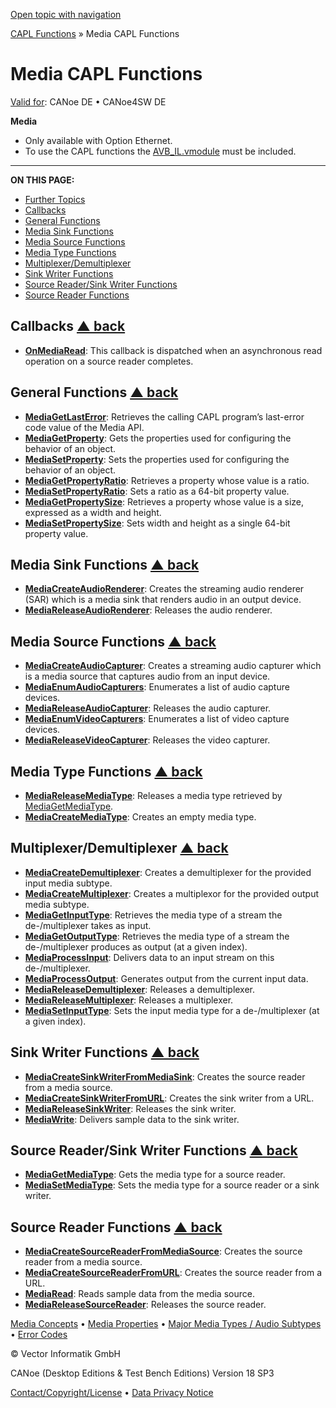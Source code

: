 [Open topic with navigation](../../../../CANoeDEFamily.htm#Topics/CAPLFunctions/Media/CAPLfunctionsMediaOverview.md)

[CAPL Functions](../CAPLfunctions.md) » Media CAPL Functions

# Media CAPL Functions

[Valid for](../../Shared/FeatureAvailability.md): CANoe DE • CANoe4SW DE

**Media**

- Only available with Option Ethernet.
- To use the CAPL functions the [AVB_IL.vmodule](../../CANoeCANalyzer/Ethernet/ILAVB/ILAVBInclude.md) must be included.

---

**ON THIS PAGE:**

- [Further Topics](#BMFurtherTopics)
- [Callbacks](#Callbacks)
- [General Functions](#General)
- [Media Sink Functions](#MediaSink)
- [Media Source Functions](#MediaSource)
- [Media Type Functions](#MediaType)
- [Multiplexer/Demultiplexer](#Multiplexer)
- [Sink Writer Functions](#SinkWriter)
- [Source Reader/Sink Writer Functions](#ReaderWriter)
- [Source Reader Functions](#SourceReader)

## Callbacks [▲ back](#Shortcuts)

- **[OnMediaRead](EventProcedures/CAPLfunctionOnMediaRead.md)**: This callback is dispatched when an asynchronous read operation on a source reader completes.

## General Functions [▲ back](#Shortcuts)

- **[MediaGetLastError](Functions/CAPLfunctionMediaGetLastError.md)**: Retrieves the calling CAPL program’s last-error code value of the Media API.
- **[MediaGetProperty](Functions/CAPLfunctionMediaGetProperty.md)**: Gets the properties used for configuring the behavior of an object.
- **[MediaSetProperty](Functions/CAPLfunctionMediaSetProperty.md)**: Sets the properties used for configuring the behavior of an object.
- **[MediaGetPropertyRatio](Functions/CAPLfunctionMediaGetPropertyRatio.md)**: Retrieves a property whose value is a ratio.
- **[MediaSetPropertyRatio](Functions/CAPLfunctionMediaSetPropertyRatio.md)**: Sets a ratio as a 64-bit property value.
- **[MediaGetPropertySize](Functions/CAPLfunctionMediaGetPropertySize.md)**: Retrieves a property whose value is a size, expressed as a width and height.
- **[MediaSetPropertySize](Functions/CAPLfunctionMediaSetPropertySize.md)**: Sets width and height as a single 64-bit property value.

## Media Sink Functions [▲ back](#Shortcuts)

- **[MediaCreateAudioRenderer](Functions/CAPLfunctionMediaCreateAudioRenderer.md)**: Creates the streaming audio renderer (SAR) which is a media sink that renders audio in an output device.
- **[MediaReleaseAudioRenderer](Functions/CAPLfunctionMediaReleaseAudioRenderer.md)**: Releases the audio renderer.

## Media Source Functions [▲ back](#Shortcuts)

- **[MediaCreateAudioCapturer](Functions/CAPLfunctionMediaCreateAudioCapturer.md)**: Creates a streaming audio capturer which is a media source that captures audio from an input device.
- **[MediaEnumAudioCapturers](Functions/CAPLfunctionMediaEnumAudioCapturers.md)**: Enumerates a list of audio capture devices.
- **[MediaReleaseAudioCapturer](Functions/CAPLfunctionMediaReleaseAudioCapturer.md)**: Releases the audio capturer.
- **[MediaEnumVideoCapturers](Functions/CAPLfunctionMediaEnumVideoCapturers.md)**: Enumerates a list of video capture devices.
- **[MediaReleaseVideoCapturer](Functions/CAPLfunctionMediaReleaseVideoCapturer.md)**: Releases the video capturer.

## Media Type Functions [▲ back](#Shortcuts)

- **[MediaReleaseMediaType](Functions/CAPLfunctionMediaReleaseMediaType.md)**: Releases a media type retrieved by [MediaGetMediaType](Functions/CAPLfunctionMediaGetMediaType.md).
- **[MediaCreateMediaType](Functions/CAPLfunctionMediaCreateMediaType.md)**: Creates an empty media type.

## Multiplexer/Demultiplexer [▲ back](#Shortcuts)

- **[MediaCreateDemultiplexer](Functions/CAPLfunctionMediaCreateDemultiplexer.md)**: Creates a demultiplexer for the provided input media subtype.
- **[MediaCreateMultiplexer](Functions/CAPLfunctionMediaCreateMultiplexer.md)**: Creates a multiplexor for the provided output media subtype.
- **[MediaGetInputType](Functions/CAPLfunctionMediaGetInputType.md)**: Retrieves the media type of a stream the de-/multiplexer takes as input.
- **[MediaGetOutputType](Functions/CAPLfunctionMediaGetOutputType.md)**: Retrieves the media type of a stream the de-/multiplexer produces as output (at a given index).
- **[MediaProcessInput](Functions/CAPLfunctionMediaProcessInput.md)**: Delivers data to an input stream on this de-/multiplexer.
- **[MediaProcessOutput](Functions/CAPLfunctionMediaProcessOutput.md)**: Generates output from the current input data.
- **[MediaReleaseDemultiplexer](Functions/CAPLfunctionMediaReleaseDemultiplexer.md)**: Releases a demultiplexer.
- **[MediaReleaseMultiplexer](Functions/CAPLfunctionMediaReleaseMultiplexer.md)**: Releases a multiplexer.
- **[MediaSetInputType](Functions/CAPLfunctionMediaSetInputType.md)**: Sets the input media type for a de-/multiplexer (at a given index).

## Sink Writer Functions [▲ back](#Shortcuts)

- **[MediaCreateSinkWriterFromMediaSink](Functions/CAPLfunctionMediaCreateSinkWriterFromMediaSink.md)**: Creates the source reader from a media source.
- **[MediaCreateSinkWriterFromURL](Functions/CAPLfunctionMediaCreateSinkWriterFromURL.md)**: Creates the sink writer from a URL.
- **[MediaReleaseSinkWriter](Functions/CAPLfunctionMediaReleaseSinkWriter.md)**: Releases the sink writer.
- **[MediaWrite](Functions/CAPLfunctionMediaWrite.md)**: Delivers sample data to the sink writer.

## Source Reader/Sink Writer Functions [▲ back](#Shortcuts)

- **[MediaGetMediaType](Functions/CAPLfunctionMediaGetMediaType.md)**: Gets the media type for a source reader.
- **[MediaSetMediaType](Functions/CAPLfunctionMediaSetMediaType.md)**: Sets the media type for a source reader or a sink writer.

## Source Reader Functions [▲ back](#Shortcuts)

- **[MediaCreateSourceReaderFromMediaSource](Functions/CAPLfunctionMediaCreateSourceReaderFromMediaSource.md)**: Creates the source reader from a media source.
- **[MediaCreateSourceReaderFromURL](Functions/CAPLfunctionMediaCreateSourceReaderFromURL.md)**: Creates the source reader from a URL.
- **[MediaRead](Functions/CAPLfunctionMediaRead.md)**: Reads sample data from the media source.
- **[MediaReleaseSourceReader](Functions/CAPLfunctionMediaReleaseSourceReader.md)**: Releases the source reader.

[Media Concepts](CAPLfunctionsMediaConcept.md) • [Media Properties](CAPLfunctionsMediaProperties.md) • [Major Media Types / Audio Subtypes](CAPLfunctionsMediaMajorMediaTypesSubtypes.md) • [Error Codes](CAPLfunctionsMediaErrorCodes.md)

© Vector Informatik GmbH

CANoe (Desktop Editions & Test Bench Editions) Version 18 SP3

[Contact/Copyright/License](../../Shared/ContactCopyrightLicense.md) • [Data Privacy Notice](https://www.vector.com/int/en/company/get-info/privacy-policy/)